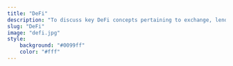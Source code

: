 ```yaml
---
title: "DeFi"
description: "To discuss key DeFi concepts pertaining to exchange, lending, leverage product, stablecoins, options, staking and more"
slug: "DeFi"
image: "defi.jpg"
style:
    background: "#0099ff"
    color: "#fff"
---
```

